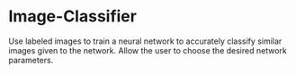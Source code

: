 # Image-Classifier
Use labeled images to train a neural network to accurately classify similar images given to the network. Allow the user to choose the desired network parameters.
